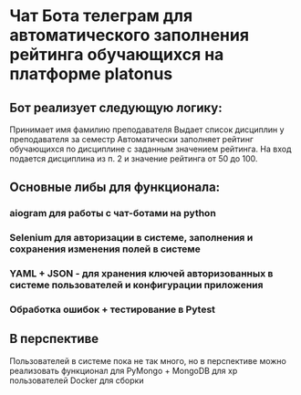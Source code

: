 # Чат Бота телеграм для автоматического заполнения рейтинга обучающихся на платформе platonus

## Бот реализует следующую логику:

Принимает имя фамилию преподавателя
Выдает список дисциплин у преподавателя за семестр
Автоматически заполняет рейтинг обучающихся по дисциплине с заданным значением рейтинга. На вход подается дисциплина из п. 2 и значение рейтинга от 50 до 100.

## Основные либы для функционала:
### aiogram для работы с чат-ботами на python
### Selenium для авторизации в системе, заполнения и сохранения изменения полей в системе
### YAML + JSON - для хранения ключей авторизованных в системе пользователей и конфигурации приложения
### Обработка ошибок + тестирование в Pytest

## В перспективе
Пользователей в системе пока не так много, но в перспективе можно реализовать функционал для PyMongo + MongoDB для хр пользователей
Docker для сборки
